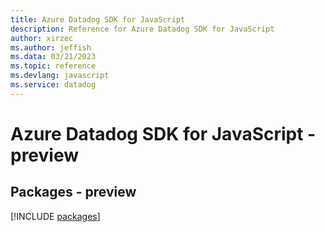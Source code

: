 ```yaml
---
title: Azure Datadog SDK for JavaScript
description: Reference for Azure Datadog SDK for JavaScript
author: xirzec
ms.author: jeffish
ms.data: 03/21/2023
ms.topic: reference
ms.devlang: javascript
ms.service: datadog
---
```

# Azure Datadog SDK for JavaScript - preview
## Packages - preview
[!INCLUDE [packages](datadog-index.md)]
